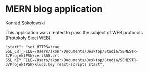# MERN blog application
Konrad Sokołowski

This application was created to pass the subject of WEB protocols (Protokoły Sieci WEB).

    "start": "set HTTPS=true SSL_CRT_FILE=/Users/skonr/Documents/Desktop/Studia/SEMESTR-3/ProjektPSW/cert365.crt SSL_KEY_FILE=/Users/skonr/Documents/Desktop/Studia/SEMESTR-3/ProjektPSW/klucz.key react-scripts start",

